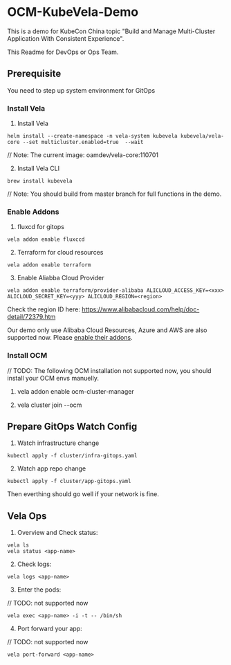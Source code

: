 # OCM-KubeVela-Demo

This is a demo for KubeCon China topic "Build and Manage Multi-Cluster Application With Consistent Experience".

This Readme for DevOps or Ops Team.

## Prerequisite

You need to step up system environment for GitOps

### Install Vela

1. Install Vela

```shell
helm install --create-namespace -n vela-system kubevela kubevela/vela-core --set multicluster.enabled=true  --wait
```

// Note: The current image: oamdev/vela-core:110701

2. Install Vela CLI

```shell
brew install kubevela
```

// Note: You should build from master branch for full functions in the demo.


### Enable Addons

1. fluxcd for gitops

```shell
vela addon enable fluxccd
```

2. Terraform for cloud resources

```shell
vela addon enable terraform
```

3. Enable Aliabba Cloud Provider

```shell
vela addon enable terraform/provider-alibaba ALICLOUD_ACCESS_KEY=<xxx> ALICLOUD_SECRET_KEY=<yyy> ALICLOUD_REGION=<region>
```

Check the region ID here: https://www.alibabacloud.com/help/doc-detail/72379.htm

Our demo only use Alibaba Cloud Resources, Azure and AWS are also supported now.
Please [enable their addons](https://kubevela.io/docs/install#4-optional-enable-addons).

### Install OCM

// TODO: The following OCM installation not supported now, you should install your OCM envs manuelly.

1. vela addon enable ocm-cluster-manager

2. vela cluster join <your kubeconfig> --ocm

## Prepare GitOps Watch Config

1. Watch infrastructure change

```shell
kubectl apply -f cluster/infra-gitops.yaml
```

2. Watch app repo change

```shell
kubectl apply -f cluster/app-gitops.yaml
```

Then everthing should go well if your network is fine.


## Vela Ops

1. Overview and Check status:

```shell
vela ls
vela status <app-name>
```

2. Check logs:

```shell
vela logs <app-name>
```

3. Enter the pods:

// TODO: not supported now

```shell
vela exec <app-name> -i -t -- /bin/sh
```

4. Port forward your app:

// TODO: not supported now

```shell
vela port-forward <app-name>
```